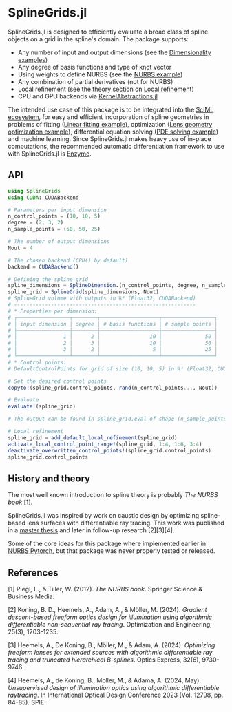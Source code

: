 # SplineGrids.jl

SplineGrids.jl is designed to efficiently evaluate a broad class of spline objects on a grid in the spline's domain. The package supports:

  - Any number of input and output dimensions (see the [Dimensionality examples](@ref))
  - Any degree of basis functions and type of knot vector
  - Using weights to define NURBS (see the [NURBS example](@ref))
  - Any combination of partial derivatives (not for NURBS)
  - Local refinement (see the theory section on [Local refinement](@ref))
  - CPU and GPU backends via [KernelAbstractions.jl](https://github.com/JuliaGPU/KernelAbstractions.jl)

The intended use case of this package is to be integrated into the [SciML ecosystem](https://sciml.ai/), for easy and efficient incorporation of spline geometries in problems of fitting ([Linear fitting example](@ref)), optimization ([Lens geometry optimization example](@ref)), differential equation solving ([PDE solving example](@ref)) and machine learning. Since SplineGrids.jl makes heavy use of in-place computations, the recommended automatic differentiation framework to use with SplineGrids.jl is [Enzyme](https://github.com/EnzymeAD/Enzyme.jl).

## API

```julia
using SplineGrids
using CUDA: CUDABackend

# Parameters per input dimension
n_control_points = (10, 10, 5)
degree = (2, 3, 2)
n_sample_points = (50, 50, 25)

# The number of output dimensions
Nout = 4

# The chosen backend (CPU() by default)
backend = CUDABackend()

# Defining the spline grid
spline_dimensions = SplineDimension.(n_control_points, degree, n_sample_points; backend)
spline_grid = SplineGrid(spline_dimensions, Nout)
# SplineGrid volume with outputs in ℝ⁴ (Float32, CUDABackend)
# -----------------------------------------------------------
# * Properties per dimension:
# ┌─────────────────┬────────┬───────────────────┬─────────────────┐
# │ input dimension │ degree │ # basis functions │ # sample points │
# ├─────────────────┼────────┼───────────────────┼─────────────────┤
# │               1 │      2 │                10 │              50 │
# │               2 │      3 │                10 │              50 │
# │               3 │      2 │                 5 │              25 │
# └─────────────────┴────────┴───────────────────┴─────────────────┘
# * Control points:
# DefaultControlPoints for grid of size (10, 10, 5) in ℝ⁴ (Float32, CUDABackend).

# Set the desired control points
copyto!(spline_grid.control_points, rand(n_control_points..., Nout))

# Evaluate
evaluate!(spline_grid)

# The output can be found in spline_grid.eval of shape (n_sample_points..., Nout)

# Local refinement
spline_grid = add_default_local_refinement(spline_grid)
activate_local_control_point_range!(spline_grid, 1:4, 1:6, 3:4)
deactivate_overwritten_control_points!(spline_grid.control_points)
spline_grid.control_points
```

## History and theory

The most well known introduction to spline theory is probably _The NURBS book_ [1].

SplineGrids.jl was inspired by work on caustic design by optimizing spline-based lens surfaces with differentiable ray tracing. This work was published in a [master thesis](https://resolver.tudelft.nl/uuid:0c514716-f2db-455e-b75d-3cf9cfeed8bb) and later in follow-up research [2][3][4].

Some of the core ideas for this package where implemented earlier in [NURBS Pytorch](https://github.com/SouthEndMusic/NURBS_PyTorch), but that package was never properly tested or released.

## References

[1] Piegl, L., & Tiller, W. (2012). _The NURBS book_. Springer Science & Business Media.

[2] Koning, B. D., Heemels, A., Adam, A., & Möller, M. (2024). _Gradient descent-based freeform optics design for illumination using algorithmic differentiable non-sequential ray tracing_. Optimization and Engineering, 25(3), 1203-1235.

[3] Heemels, A., De Koning, B., Möller, M., & Adam, A. (2024). _Optimizing freeform lenses for extended sources with algorithmic differentiable ray tracing and truncated hierarchical B-splines_. Optics Express, 32(6), 9730-9746.

[4] Heemels, A., de Koning, B., Moller, M., & Adama, A. (2024, May). _Unsupervised design of illumination optics using algorithmic differentiable raytracing_. In International Optical Design Conference 2023 (Vol. 12798, pp. 84-85). SPIE.
